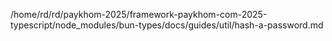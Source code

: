 /home/rd/rd/paykhom-2025/framework-paykhom-com-2025-typescript/node_modules/bun-types/docs/guides/util/hash-a-password.md